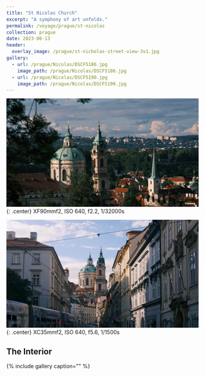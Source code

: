 ```yaml
---
title: "St Nicolas Church"
excerpt: "A symphony of art unfolds."
permalink: /voyage/prague/st-nicolas
collection: prague
date: 2023-06-13
header:
  overlay_image: /prague/st-nicholas-street-view-3v1.jpg
gallery:
  - url: /prague/Nicolas/DSCF5186.jpg
    image_path: /prague/Nicolas/DSCF5186.jpg
  - url: /prague/Nicolas/DSCF5190.jpg
    image_path: /prague/Nicolas/DSCF5190.jpg
---
```


![](/images/prague/Nicolas/DSCF4837.jpg)
{: .center}
XF90mmf2, ISO 640, f2.2, 1/32000s 

![](/images/prague/Nicolas/DSCF4787.jpg)
{: .center}
XC35mmf2, ISO 640, f5.6, 1/1500s

## The Interior
{% include gallery caption="" %}